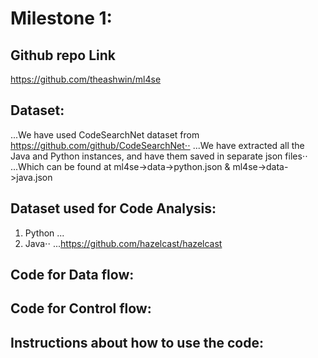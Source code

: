 
# Milestone 1:
## Github repo Link
https://github.com/theashwin/ml4se

## Dataset:
...We have used CodeSearchNet dataset from https://github.com/github/CodeSearchNet⋅⋅
...We have extracted all the Java and Python instances, and have them saved in separate json files⋅⋅
...Which can be found at ml4se->data->python.json & ml4se->data->java.json

## Dataset used for Code Analysis:
1. Python
... 
2. Java⋅⋅
...https://github.com/hazelcast/hazelcast

## Code for Data flow:
## Code for Control flow:
## Instructions about how to use the code: 
